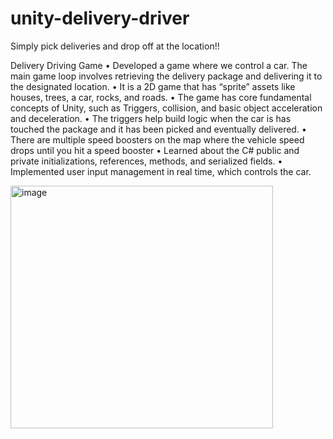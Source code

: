 # unity-delivery-driver
Simply pick deliveries and drop off at the location!!

Delivery Driving Game
•	Developed a game where we control a car. The main game loop involves retrieving the delivery package and delivering it to the designated location.
•	It is a 2D game that has “sprite” assets like houses, trees, a car, rocks, and roads.
•	The game has core fundamental concepts of Unity, such as Triggers, collision, and basic object acceleration and deceleration.
•	The triggers help build logic when the car is has touched the package and it has been picked and eventually delivered.
•	There are multiple speed boosters on the map where the vehicle speed drops until you hit a speed booster
•	Learned about the C# public and private initializations, references, methods, and serialized fields.
•	Implemented user input management in real time, which controls the car.


<img width="420" height="388" alt="image" src="https://github.com/user-attachments/assets/1fb9f3c3-e447-4fed-8fbf-02c2b2422c39" />

